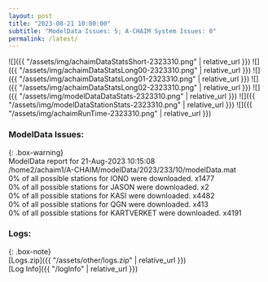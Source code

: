 ```yaml
---
layout: post
title: "2023-08-21 10:00:00"
subtitle: "ModelData Issues: 5; A-CHAIM System Issues: 0"
permalink: /latest/
---
```


![]({{ "/assets/img/achaimDataStatsShort-2323310.png" | relative_url }})
![]({{ "/assets/img/achaimDataStatsLong00-2323310.png" | relative_url }})
![]({{ "/assets/img/achaimDataStatsLong01-2323310.png" | relative_url }})
![]({{ "/assets/img/achaimDataStatsLong02-2323310.png" | relative_url }})
![]({{ "/assets/img/modelDataDataStats-2323310.png" | relative_url }})
![]({{ "/assets/img/modelDataStationStats-2323310.png" | relative_url }})
![]({{ "/assets/img/achaimRunTime-2323310.png" | relative_url }})


### ModelData Issues:  
  
{: .box-warning}  
 ModelData report for 21-Aug-2023 10:15:08   
 /home2/achaim1/A-CHAIM/modelData/2023/233/10/modelData.mat   
 0% of all possible stations for IONO were downloaded. x1477   
 0% of all possible stations for JASON were downloaded. x2   
 0% of all possible stations for KASI were downloaded. x4482   
 0% of all possible stations for QGN were downloaded. x413   
 0% of all possible stations for KARTVERKET were downloaded. x4191   
  


### Logs:  
  
{: .box-note}  
[Logs.zip]({{ "/assets/other/logs.zip" | relative_url }})  
[Log Info]({{ "/logInfo" | relative_url }})  

